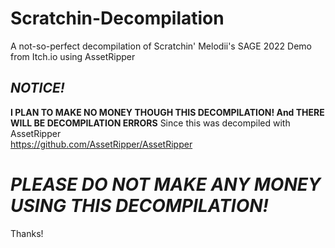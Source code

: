 # Scratchin-Decompilation
A not-so-perfect decompilation of Scratchin' Melodii's SAGE 2022 Demo from Itch.io using AssetRipper  
## ***NOTICE!***  
**I PLAN TO MAKE NO MONEY THOUGH THIS DECOMPILATION! And THERE WILL BE DECOMPILATION ERRORS** Since this was decompiled with AssetRipper  
https://github.com/AssetRipper/AssetRipper
# ***PLEASE DO NOT MAKE ANY MONEY USING THIS DECOMPILATION!***  
Thanks!
